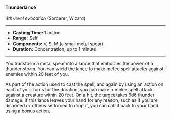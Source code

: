 #### Thunderlance
*4th-level evocation* (Sorcerer, Wizard)
___
- **Casting Time:** 1 action
- **Range:** Self
- **Components:** V, S, M (a small metal spear)
- **Duration:** Concentration, up to 1 minute
---
You transform a metal spear into a lance that embodies the power of a thunder storm. You can wield the lance to make melee spell attacks against enemies within 20 feet of you.

As part of the action used to cast the spell, and again by using an action on each of your turns for the duration, you can make a melee spell attack against a creature within 20 feet. On a hit, the target takes 6d6 thunder damage. If this lance leaves your hand for any reason, such as if you are disarmed or otherwise forced to drop it, you can call it back to your hand using a bonus action.
